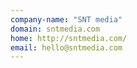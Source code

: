 ```yaml
---
company-name: "SNT media"
domain: sntmedia.com
home: http://sntmedia.com/
email: hello@sntmedia.com
---
```




